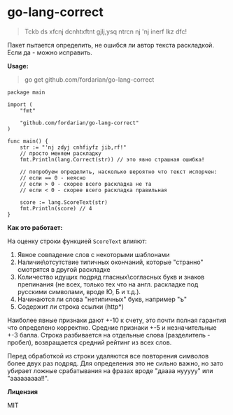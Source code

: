 # go-lang-correct

> Tckb ds xfcnj dcnhtxftnt gjlj,ysq ntrcn nj 'nj inerf lkz dfc!

Пакет пытается определить, не ошибся ли автор текста раскладкой. Если да - можно исправить.

**Usage:**

> go get github.com/fordarian/go-lang-correct

```golang
package main

import (
    "fmt"

    "github.com/fordarian/go-lang-correct"
)

func main() {
    str := "'nj zdyj cnhfiyfz jib,rf!"
    // просто меняем раскладку
    fmt.Println(lang.Correct(str)) // это явно страшная ошибка!

    // попробуем определить, насколько вероятно что текст испорчен:
    // если == 0 - неясно
    // если > 0 - скорее всего раскладка не та
    // если < 0 - скорее всего раскладка правильная

    score := lang.ScoreText(str)
    fmt.Println(score) // 4
}

```

**Как это работает:**

На оценку строки функцией `ScoreText` влияют:
1) Явное совпадение слов с некоторыми шаблонами
2) Наличие\отсутствие типичных окончаний, которые "странно" смотрятся в другой раскладке
3) Количество идущих подряд гласных\согласных букв и знаков препинания (не всех, только тех что на англ. раскладке под русскими символами, вроде Ю, Б и т.д.). 
4) Начинаются ли слова "нетипичных" букв, например "ъ"
5) Содержит ли строка ссылки (http*)

Наиболее явные признаки дают +-10 к счету, это почти полная гарантия что определено корректно.
Средние признаки +-5 и незначительные +-3 балла. Строка разбивается на отдельные слова (разделитель - пробел), возвращается средний рейтинг из всех слов. 

Перед обработкой из строки удаляются все повторения символов более двух раз подряд. Для определения это не сильно важно, но зато убирает ложные срабатывания на фразах вроде "даааа нууууу" или "ааааааааа!!".

**Лицензия**

MIT
